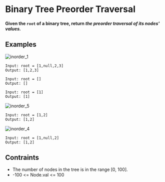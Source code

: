# Binary Tree Preorder Traversal

#### Given the `root` of a binary tree, return *the preorder traversal of its nodes' values.*

## Examples
![inorder_1](https://user-images.githubusercontent.com/66882470/128389510-6b4b9c70-8b8a-4c95-9838-af004cb92bc6.jpg)
```
Input: root = [1,null,2,3]
Output: [1,2,3]
```
```
Input: root = []
Output: []
```
````
Input: root = [1]
Output: [1]
````

![inorder_5](https://user-images.githubusercontent.com/66882470/128389740-7969e842-acba-4576-8245-0a342c17ee44.jpg)
```
Input: root = [1,2]
Output: [1,2]
```
![inorder_4](https://user-images.githubusercontent.com/66882470/128389685-dffdf5f6-a906-4024-9886-9500aeec9e0b.jpg)
```
Input: root = [1,null,2]
Output: [1,2]
```
## Contraints
* The number of nodes in the tree is in the range [0, 100].
* -100 <= Node.val <= 100
